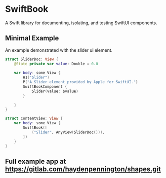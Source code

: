 # SwiftBook

A Swift library for documenting, isolating, and testing SwiftUI components.

## Minimal Example
An example demonstrated with the slider ui element.


```Swift
struct SliderDoc: View {
    @State private var value: Double = 0.0
    
    var body: some View {
        H1("Slider")
        P("A Slider element provided by Apple for SwiftUI.")
        SwiftBookComponent {
            Slider(value: $value)
        }
        
    }
}

struct ContentView: View {
    var body: some View {
        SwiftBook([
            ("Slider", AnyView(SliderDoc())),
        ])
    }
}


```


## Full example app at https://gitlab.com/haydenpennington/shapes.git
